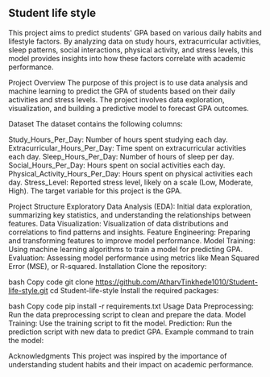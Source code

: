 ## Student life style

This project aims to predict students' GPA based on various daily habits and lifestyle factors. By analyzing data on study hours, extracurricular activities, sleep patterns, social interactions, physical activity, and stress levels, this model provides insights into how these factors correlate with academic performance.

Project Overview
The purpose of this project is to use data analysis and machine learning to predict the GPA of students based on their daily activities and stress levels. The project involves data exploration, visualization, and building a predictive model to forecast GPA outcomes.

Dataset
The dataset contains the following columns:

Study_Hours_Per_Day: Number of hours spent studying each day.
Extracurricular_Hours_Per_Day: Time spent on extracurricular activities each day.
Sleep_Hours_Per_Day: Number of hours of sleep per day.
Social_Hours_Per_Day: Hours spent on social activities each day.
Physical_Activity_Hours_Per_Day: Hours spent on physical activities each day.
Stress_Level: Reported stress level, likely on a scale (Low, Moderate, High).
The target variable for this project is the GPA.

Project Structure
Exploratory Data Analysis (EDA): Initial data exploration, summarizing key statistics, and understanding the relationships between features.
Data Visualization: Visualization of data distributions and correlations to find patterns and insights.
Feature Engineering: Preparing and transforming features to improve model performance.
Model Training: Using machine learning algorithms to train a model for predicting GPA.
Evaluation: Assessing model performance using metrics like Mean Squared Error (MSE), or R-squared.
Installation
Clone the repository:

bash
Copy code
git clone https://github.com/AtharvTinkhede1010/Student-life-style.git
cd Student-life-style
Install the required packages:

bash
Copy code
pip install -r requirements.txt
Usage
Data Preprocessing: Run the data preprocessing script to clean and prepare the data.
Model Training: Use the training script to fit the model.
Prediction: Run the prediction script with new data to predict GPA.
Example command to train the model:

Acknowledgments
This project was inspired by the importance of understanding student habits and their impact on academic performance.
